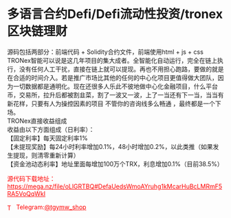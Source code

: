 # 多语言合约Defi/Defi流动性投资/tronex区块链理财

源码包括两部分：前端代码 + Solidity合约文件，前端使用html + js + css<br>TRONex智能可以说是这几年项目的集大成者。全智能化自动运行，完全在链上执行，没有任何人工干扰，直接在链上就可以提现。再也不用担心跑路，要做的就是在合适的时间介入。若是推广市场比其他的任何的中心化项目更值得做大团队，因为一切数据都是通明化。现在还很多人乐此不彼地做中心化金融项目，什么平台币，交易所，拉升后都被割韭菜，割了一波又一波，上了一当还有下一当，当当有新花样，只要有人为操控因素的项目 不管你的咨询线多么畅通 ，最终都是一个下场。<br>TRONex直接收益组成<br>收益由以下方面组成（日利率）：<br>【固定利率】每天固定利率1%<br>【未提现奖励】每24小时利率增加0.1%，48小时增加0.2%，以此类推（如果发生提现，则清零重新计算）<br>【资金池动态利率】地址里面每增加100万个TRX，利息增加0.1%（目前38.5%）<br>



<p style="color: red;">源代码下载地址：<a href="https://mega.nz/file/oLlGRTBQ#DefaUedsWmoAYruhg1kMcarHuBcLMRmF5RA5VoQqWkI" style="color: red;">https://mega.nz/file/oLlGRTBQ#DefaUedsWmoAYruhg1kMcarHuBcLMRmF5RA5VoQqWkI</a></p><p style="color: red;"><img src="https://cdn-icons-png.flaticon.com/512/2111/2111646.png" alt="Telegram Icon" style="width: 16px; vertical-align: middle; margin-right: 5px;">Telegram:<a href="https://t.me/tgymw_shop" style="color: red;">@tgymw_shop</a></p>
